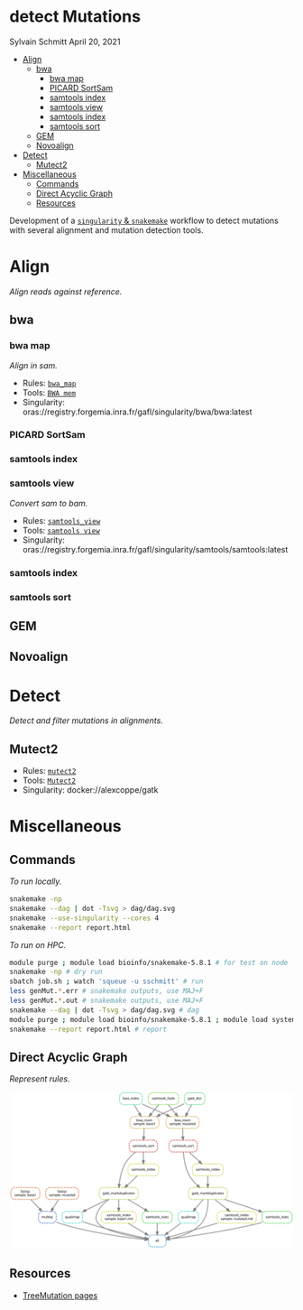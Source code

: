 detect Mutations
================
Sylvain Schmitt
April 20, 2021

  - [Align](#align)
      - [bwa](#bwa)
          - [bwa map](#bwa-map)
          - [PICARD SortSam](#picard-sortsam)
          - [samtools index](#samtools-index)
          - [samtools view](#samtools-view)
          - [samtools index](#samtools-index-1)
          - [samtools sort](#samtools-sort)
      - [GEM](#gem)
      - [Novoalign](#novoalign)
  - [Detect](#detect)
      - [Mutect2](#mutect2)
  - [Miscellaneous](#miscellaneous)
      - [Commands](#commands)
      - [Direct Acyclic Graph](#direct-acyclic-graph)
      - [Resources](#resources)

Development of a [`singularity` &
`snakemake`](https://github.com/sylvainschmitt/snakemake_singularity)
workflow to detect mutations with several alignment and mutation
detection tools.

# Align

*Align reads against reference.*

## bwa

### bwa map

*Align in sam.*

  - Rules:
    [`bwa_map`](https://github.com/sylvainschmitt/detectMutations/blob/main/rules/bwa_map.smk)
  - Tools: [`BWA mem`](http://bio-bwa.sourceforge.net/bwa.shtml)
  - Singularity:
    oras://registry.forgemia.inra.fr/gafl/singularity/bwa/bwa:latest

### PICARD SortSam

### samtools index

### samtools view

*Convert sam to bam.*

  - Rules:
    [`samtools_view`](https://github.com/sylvainschmitt/detectMutations/blob/main/rules/samtools_view.smk)
  - Tools: [`samtools
    view`](http://www.htslib.org/doc/samtools-view.html)
  - Singularity:
    oras://registry.forgemia.inra.fr/gafl/singularity/samtools/samtools:latest

### samtools index

### samtools sort

## GEM

## Novoalign

# Detect

*Detect and filter mutations in alignments.*

## Mutect2

  - Rules:
    [`mutect2`](https://github.com/sylvainschmitt/generateMutations/blob/main/rules/mutect2.smk)
  - Tools:
    [`Mutect2`](https://gatk.broadinstitute.org/hc/en-us/articles/360037593851-Mutect2)
  - Singularity: docker://alexcoppe/gatk

# Miscellaneous

## Commands

*To run locally.*

``` bash
snakemake -np 
snakemake --dag | dot -Tsvg > dag/dag.svg
snakemake --use-singularity --cores 4
snakemake --report report.html
```

*To run on HPC.*

``` bash
module purge ; module load bioinfo/snakemake-5.8.1 # for test on node
snakemake -np # dry run
sbatch job.sh ; watch 'squeue -u sschmitt' # run
less genMut.*.err # snakemake outputs, use MAJ+F
less genMut.*.out # snakemake outputs, use MAJ+F
snakemake --dag | dot -Tsvg > dag/dag.svg # dag
module purge ; module load bioinfo/snakemake-5.8.1 ; module load system/Python-3.6.3 # for report
snakemake --report report.html # report
```

## Direct Acyclic Graph

*Represent rules.*

![](dag/dag.svg)<!-- -->

## Resources

  - [TreeMutation
    pages](https://treemutation.netlify.app/mutations-detection.html#in-silico-mutations)
